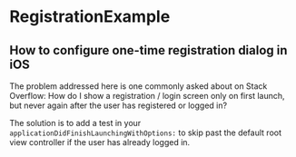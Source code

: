 # RegistrationExample

## How to configure one-time registration dialog in iOS

The problem addressed here is one commonly asked about on Stack Overflow: How do I show a 
registration / login screen only on first launch, but never again after the user has
registered or logged in?

The solution is to add a test in your `applicationDidFinishLaunchingWithOptions:` to skip past the
default root view controller if the user has already logged in.
